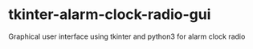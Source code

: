 # tkinter-alarm-clock-radio-gui
Graphical user interface using tkinter and python3 for alarm clock radio 
